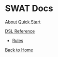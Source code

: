 # SWAT Docs
[About](index.md)
[Quick Start](index.md)

[DSL Reference]()

  * [Rules](quickstart.md)

[Back to Home](http://www.smartekworks.com)
